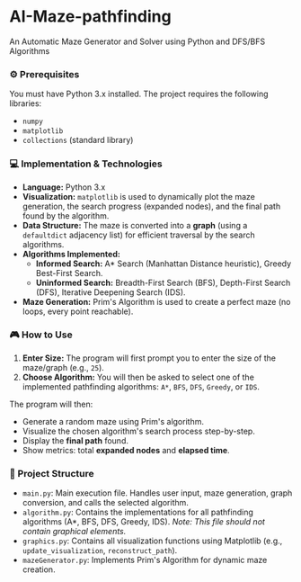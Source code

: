 # AI-Maze-pathfinding
An Automatic Maze Generator and Solver using Python and DFS/BFS Algorithms

### ⚙️ Prerequisites

You must have Python 3.x installed.
The project requires the following libraries:

- `numpy`
- `matplotlib`
- `collections` (standard library)



### 💻 Implementation & Technologies

- **Language:** Python 3.x
- **Visualization:** `matplotlib` is used to dynamically plot the maze generation, the search progress (expanded nodes), and the final path found by the algorithm.
- **Data Structure:** The maze is converted into a **graph** (using a `defaultdict` adjacency list) for efficient traversal by the search algorithms.
- **Algorithms Implemented:**
    - **Informed Search:** A* Search (Manhattan Distance heuristic), Greedy Best-First Search.
    - **Uninformed Search:** Breadth-First Search (BFS), Depth-First Search (DFS), Iterative Deepening Search (IDS).
- **Maze Generation:** Prim's Algorithm is used to create a perfect maze (no loops, every point reachable).

### 🎮 How to Use

1. **Enter Size:** The program will first prompt you to enter the size of the maze/graph (e.g., `25`).
2. **Choose Algorithm:** You will then be asked to select one of the implemented pathfinding algorithms: `A*`, `BFS`, `DFS`, `Greedy`, or `IDS`.

The program will then:
- Generate a random maze using Prim's algorithm.
- Visualize the chosen algorithm's search process step-by-step.
- Display the **final path** found.
- Show metrics: total **expanded nodes** and **elapsed time**.
### 📁 Project Structure

- `main.py`: Main execution file. Handles user input, maze generation, graph conversion, and calls the selected algorithm.
- `algorithm.py`: Contains the implementations for all pathfinding algorithms (A*, BFS, DFS, Greedy, IDS). *Note: This file should not contain graphical elements.*
- `graphics.py`: Contains all visualization functions using Matplotlib (e.g., `update_visualization`, `reconstruct_path`).
- `mazeGenerator.py`: Implements Prim's Algorithm for dynamic maze creation.
